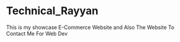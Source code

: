 # Technical_Rayyan
This is my showcase E-Commerce Website and Also The Website To Contact Me For Web Dev
